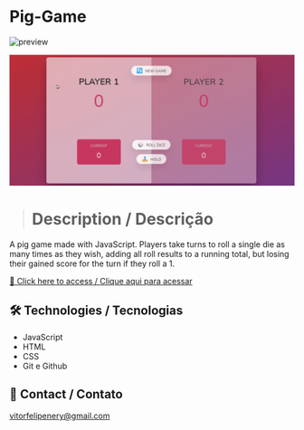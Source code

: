 # Pig-Game

![preview](./.github/preview.png)

![preview](./.github/preview.gif)

> # Description / Descrição

A pig game made with JavaScript. Players take turns to roll a single die as many times as they wish, adding all roll results to a running total, but losing their gained score for the turn if they roll a 1.

[🔗 Click here to access / Clique aqui para acessar](https://guess-my-number-vitorfnery.netlify.app/)

## 🛠️ Technologies / Tecnologias

- JavaScript
- HTML
- CSS
- Git e Github

## 📣 Contact / Contato

vitorfelipenery@gmail.com
